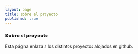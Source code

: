 ```yaml
---
layout: page
title: sobre el proyecto
published: true
---
```



### Sobre el proyecto

Esta página enlaza a los distintos proyectos alojados en github.
